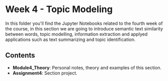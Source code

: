 # Week 4 - Topic Modeling

In this folder you'll find the Jupyter Notebooks related to the fourth week of the course, in this section we are going to introduce semantic text similarity between words, topic modelling, information extraction and applyed applications such as text summarizing and topic identification.

## Contents
- **Module4_Theory**: Personal notes, theory and examples of this section.
- **Assignment4**: Section project.
